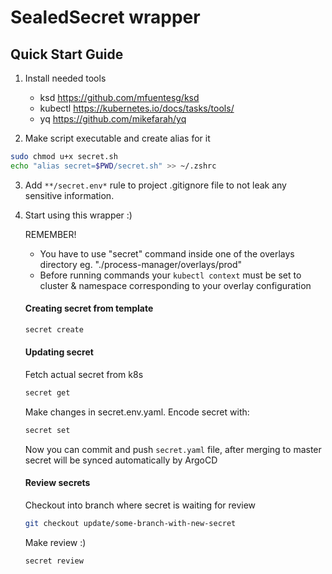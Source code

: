# SealedSecret wrapper

## Quick Start Guide

1. Install needed tools
    * ksd https://github.com/mfuentesg/ksd
    * kubectl https://kubernetes.io/docs/tasks/tools/
    * yq https://github.com/mikefarah/yq

2. Make script executable and create alias for it

```sh
sudo chmod u+x secret.sh
echo "alias secret=$PWD/secret.sh" >> ~/.zshrc
```

3. Add `**/secret.env*` rule to project .gitignore file to not leak any sensitive information.

4. Start using this wrapper :)  

    REMEMBER!
    * You have to use "secret" command inside one of the overlays directory eg. "./process-manager/overlays/prod"
    * Before running commands your `kubectl context` must be set to cluster & namespace corresponding to your overlay configuration

    #### Creating secret from template

    ```sh
    secret create
    ```

    #### Updating secret

    Fetch actual secret from k8s
    ```sh
    secret get
    ```

    Make changes in secret.env.yaml. Encode secret with:
    ```sh
    secret set
    ```
    Now you can commit and push `secret.yaml` file, after merging to master secret will be synced automatically by ArgoCD

    #### Review secrets

    Checkout into branch where secret is waiting for review
    ```sh
    git checkout update/some-branch-with-new-secret
    ```

    Make review :) 
    ```sh
    secret review
    ```


